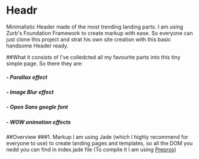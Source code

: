 # Headr
Minimalistic Header made of the most trending landing parts.
I am using Zurb's Foundation Framework to create markup with ease.
So everyone can just clone this project and strat his own site creation with this basic handsome Header ready.

##What it consists of
I've colledcted all my favourite parts into this tiny simple page. So there they are:
##### - Parallax effect
##### - Image Blur effect
##### - Open Sans google font
##### - WOW animation effects

##Overview
###1. Markup
I am using Jade (which I highly recommend for everyone to use) to create landing pages and templates,
so all the DOM you nedd you can find in index.jade file (To compile it I am using [Prepros](https://prepros.io/))
